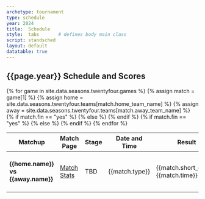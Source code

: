```yaml
---
archetype: tournament
type: schedule
year: 2024
title:  Schedule
style:  tabs       # defines body main class
script: standsched
layout: default
datatable: true
---
```

<h2> {{page.year}} Schedule and Scores </h2>
<table class="display3">
  <colgroup>
    <col class="thirty"/>
    <col class="fifteen"/>
    <col class="twenty"/>
    <col class="twenty"/>
    <col class="fifteen"/>
  </colgroup>
  <thead>
    <tr>
      <th>Matchup</th>
      <th>Match Page</th>
      <th>Stage</th>
      <th>Date and Time</th>
      <th>Result</th>
    </tr>
  </thead>
  <tbody>
    {% for game in site.data.seasons.twentyfour.games %}
    {% assign match = game[1] %}
	{% assign home = site.data.seasons.twentyfour.teams[match.home_team_name] %}
	{% assign away = site.data.seasons.twentyfour.teams[match.away_team_name] %}
    <tr>
      <td><b>{{home.name}} vs {{away.name}}</b></td>
      {% if match.fin == "yes" %}
      <td><a href="/{{page.year}}/games/game{{match.game_id}}">Match Stats</a></td>
      {% else %}
      <td> TBD </td>
      {% endif %}
      <td>{{match.type}}</td>
      <td>{{match.short_date}}, {{match.time}}</td>
      {% if match.fin == "yes" %}
      <td>{{home.tag}} {{match.home_score}} - {{match.away_score}} {{away.tag}}</td>
      {% else %}
      <td> TBD </td>
      {% endif %}
    </tr>
    {% endfor %}
  </tbody>
 </table>